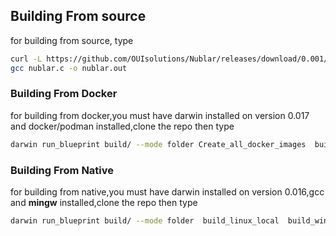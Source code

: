 
## Building From source
for building from source,  type
```bash
curl -L https://github.com/OUIsolutions/Nublar/releases/download/0.001/nublar.c -o nublar.c &&
gcc nublar.c -o nublar.out
```
### Building From Docker
for building from docker,you must have darwin installed on version 0.017 and docker/podman installed,clone the repo  then type
```bash
darwin run_blueprint build/ --mode folder Create_all_docker_images  build_linux_from_docker build_windows_from_docker
```

### Building From Native
for building from native,you must have darwin installed on version 0.016,gcc  and **mingw** installed,clone the repo  then type

```bash
darwin run_blueprint build/ --mode folder  build_linux_local  build_windows_local
```
